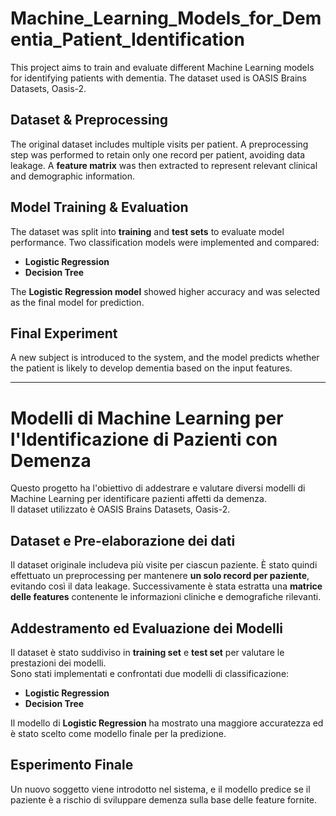 # Machine_Learning_Models_for_Dementia_Patient_Identification
This project aims to train and evaluate different Machine Learning models for identifying patients with dementia. 
The dataset used is OASIS Brains Datasets, Oasis-2.

## Dataset & Preprocessing
The original dataset includes multiple visits per patient. A preprocessing step was performed to retain only one record per patient, avoiding data leakage.
A **feature matrix** was then extracted to represent relevant clinical and demographic information.

## Model Training & Evaluation
The dataset was split into **training** and **test sets** to evaluate model performance.
Two classification models were implemented and compared:
  - **Logistic Regression**
  - **Decision Tree**

The **Logistic Regression model** showed higher accuracy and was selected as the final model for prediction.
## Final Experiment
A new subject is introduced to the system, and the model predicts whether the patient is likely to develop dementia based on the input features.

---

# Modelli di Machine Learning per l'Identificazione di Pazienti con Demenza

Questo progetto ha l'obiettivo di addestrare e valutare diversi modelli di Machine Learning per identificare pazienti affetti da demenza.  
Il dataset utilizzato è OASIS Brains Datasets, Oasis-2.

## Dataset e Pre-elaborazione dei dati
Il dataset originale includeva più visite per ciascun paziente. È stato quindi effettuato un preprocessing per mantenere **un solo record per paziente**, evitando così il data leakage. Successivamente è stata estratta una **matrice delle features** contenente le informazioni cliniche e demografiche rilevanti.

## Addestramento ed Evaluazione dei Modelli
Il dataset è stato suddiviso in **training set** e **test set** per valutare le prestazioni dei modelli.  
Sono stati implementati e confrontati due modelli di classificazione:
- **Logistic Regression**
- **Decision Tree**

Il modello di **Logistic Regression** ha mostrato una maggiore accuratezza ed è stato scelto come modello finale per la predizione.

## Esperimento Finale
Un nuovo soggetto viene introdotto nel sistema, e il modello predice se il paziente è a rischio di sviluppare demenza sulla base delle feature fornite.
